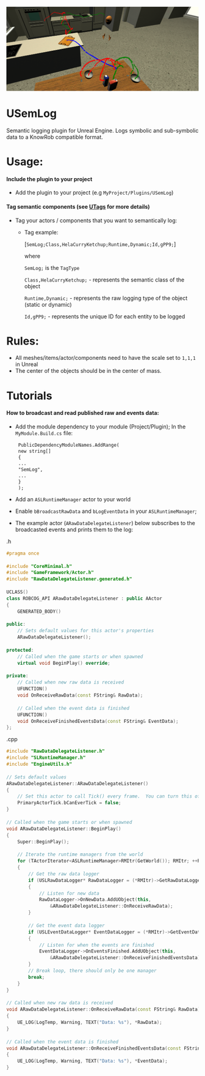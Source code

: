![](Documentation/Img/SemLog.png)

# USemLog

Semantic logging plugin for Unreal Engine. Logs symbolic and sub-symbolic data to a KnowRob compatible format.
	
# Usage:

#### Include the plugin to your project
* Add the plugin to your project (e.g `MyProject/Plugins/USemLog`)

#### Tag semantic components (see [UTags](https://github.com/robcog-iai/UTags) for more details)

* Tag your actors / components that you want to semantically log:

  * Tag example:

    [`SemLog;Class,HelaCurryKetchup;Runtime,Dynamic;Id,gPP9;`]

    where

     `SemLog;` is the `TagType`

     `Class,HelaCurryKetchup;` - represents the semantic class of the object

     `Runtime,Dynamic;` - represents the raw logging type of the object (static or dynamic)

     `Id,gPP9;` - represents the unique ID for each entity to be logged

# Rules:

 * All meshes/items/actor/components need to have the scale set to `1,1,1` in Unreal
 * The center of the objects should be in the center of mass.


# Tutorials

#### How to broadcast and read published raw and events data:

 * Add the module dependency to your module (Project/Plugin); In the `MyModule.Build.cs` file:  

		PublicDependencyModuleNames.AddRange(  
		new string[]  
		{  
		...  
		"SemLog",  
		...  
		}  
		);  

 * Add an `ASLRuntimeManager` actor to your world
 * Enable `bBroadcastRawData` and `bLogEventData` in your `ASLRuntimeManager`;
 * The example actor (`ARawDataDelegateListener`) below subscribes to the broadcasted events and prints them to the log:

.h
```cpp
#pragma once

#include "CoreMinimal.h"
#include "GameFramework/Actor.h"
#include "RawDataDelegateListener.generated.h"

UCLASS()
class ROBCOG_API ARawDataDelegateListener : public AActor
{
	GENERATED_BODY()

public:
	// Sets default values for this actor's properties
	ARawDataDelegateListener();

protected:
	// Called when the game starts or when spawned
	virtual void BeginPlay() override;

private:
	// Called when new raw data is received
	UFUNCTION()
	void OnReceiveRawData(const FString& RawData);

	// Called when the event data is finished
	UFUNCTION()
	void OnReceiveFinishedEventsData(const FString& EventData);
};


```

.cpp
```cpp
#include "RawDataDelegateListener.h"
#include "SLRuntimeManager.h"
#include "EngineUtils.h"

// Sets default values
ARawDataDelegateListener::ARawDataDelegateListener()
{
 	// Set this actor to call Tick() every frame.  You can turn this off to improve performance if you don't need it.
	PrimaryActorTick.bCanEverTick = false;
}

// Called when the game starts or when spawned
void ARawDataDelegateListener::BeginPlay()
{
	Super::BeginPlay();

	// Iterate the runtime managers from the world
	for (TActorIterator<ASLRuntimeManager>RMItr(GetWorld()); RMItr; ++RMItr)
	{
		// Get the raw data logger
		if (USLRawDataLogger* RawDataLogger = (*RMItr)->GetRawDataLogger())
		{
			// Listen for new data
			RawDataLogger->OnNewData.AddUObject(this,
				&ARawDataDelegateListener::OnReceiveRawData);
		}

		// Get the event data logger
		if (USLEventDataLogger* EventDataLogger = (*RMItr)->GetEventDataLogger())
		{
			// Listen for when the events are finished
			EventDataLogger->OnEventsFinished.AddUObject(this,
				&ARawDataDelegateListener::OnReceiveFinishedEventsData);
		}
		// Break loop, there should only be one manager
		break;
	}
}

// Called when new raw data is received
void ARawDataDelegateListener::OnReceiveRawData(const FString& RawData)
{
	UE_LOG(LogTemp, Warning, TEXT("Data: %s"), *RawData);
}

// Called when the event data is finished
void ARawDataDelegateListener::OnReceiveFinishedEventsData(const FString& EventData)
{
	UE_LOG(LogTemp, Warning, TEXT("Data: %s"), *EventData);
}
```
